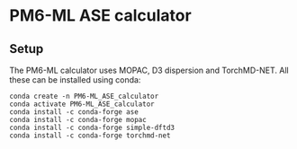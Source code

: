 PM6-ML ASE calculator
=====================

Setup
-----

The PM6-ML calculator uses MOPAC, D3 dispersion and TorchMD-NET. All these can be installed using conda:

```
conda create -n PM6-ML_ASE_calculator
conda activate PM6-ML_ASE_calculator
conda install -c conda-forge ase
conda install -c conda-forge mopac
conda install -c conda-forge simple-dftd3
conda install -c conda-forge torchmd-net

```
